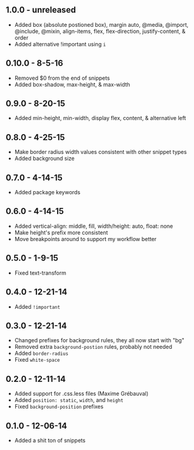 ## 1.0.0 - unreleased
* Added box (absolute postioned box), margin auto, @media, @import, @include, @mixin, align-items, flex, flex-direction, justify-content, & order
* Added alternative !important using `i`

## 0.10.0 - 8-5-16
* Removed $0 from the end of snippets
* Added box-shadow, max-height, & max-width

## 0.9.0 - 8-20-15
* Added min-height, min-width, display flex, content, & alternative left

## 0.8.0 - 4-25-15
* Make border radius width values consistent with other snippet types
* Added background size

## 0.7.0 - 4-14-15
* Added package keywords

## 0.6.0 - 4-14-15
* Added vertical-align: middle, fill, width/height: auto, float: none
* Make height's prefix more consistent
* Move breakpoints around to support my workflow better

## 0.5.0 - 1-9-15
* Fixed text-transform

## 0.4.0 - 12-21-14
* Added `!important`

## 0.3.0 - 12-21-14
* Changed prefixes for background rules, they all now start with "bg"
* Removed extra `background-postion` rules, probably not needed
* Added `border-radius`
* Fixed `white-space`

## 0.2.0 - 12-11-14
* Added support for .css.less files (Maxime Grébauval)
* Added `position: static`, `width`, and `height`
* Fixed `background-position` prefixes

## 0.1.0 - 12-06-14
* Added a shit ton of snippets
